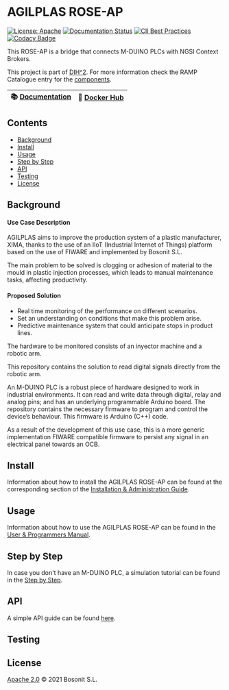 # AGILPLAS ROSE-AP

[![License: Apache](https://img.shields.io/github/license/ramp-eu/AGILPLAS.svg)](https://www.apache.org/licenses/LICENSE-2.0.html#redistribution)
[![Documentation Status](https://readthedocs.org/projects/agilplas/badge/?version=latest)](https://agilplas.readthedocs.io/en/latest)
[![CII Best Practices](https://bestpractices.coreinfrastructure.org/projects/4885/badge)](https://bestpractices.coreinfrastructure.org/projects/4885)
[![Codacy Badge](https://api.codacy.com/project/badge/Grade/9bb23f0af38e4a269f35bd910e7fbcec)](https://app.codacy.com/gh/ramp-eu/AGILPLAS?utm_source=github.com&utm_medium=referral&utm_content=ramp-eu/AGILPLAS&utm_campaign=Badge_Grade_Settings)


This ROSE-AP is a bridge that connects M-DUINO PLCs with NGSI Context Brokers.

This project is part of [DIH^2](http://www.dih-squared.eu/). For more information check the RAMP Catalogue entry for the
[components](https://github.com/xxx).

| :books: [Documentation](https://agilplas.readthedocs.io/en/latest) | :whale: [Docker Hub](https://hub.docker.com/r/jaclavijo/agilplas) |
| --------------------------------------------- | ------------------------------------------------------------- |


## Contents

-   [Background](#background)
-   [Install](#install)
-   [Usage](#usage)
-   [Step by Step](#step-by-step)
-   [API](#api)
-   [Testing](#testing)
-   [License](#license)

## Background

#### Use Case Description

AGILPLAS aims to improve the production system of a plastic manufacturer, XIMA, thanks to the use of an IIoT (Industrial Internet of Things) platform based on the use of FIWARE and implemented by Bosonit S.L.

The main problem to be solved is clogging or adhesion of material to the mould in plastic injection processes​, which leads to manual maintenance tasks, affecting productivity​.

#### Proposed Solution

- Real time monitoring of the performance on different scenarios​.
- Set an understanding on conditions that make this problem arise.
- Predictive maintenance system that could anticipate stops in product lines​.

The hardware to be monitored consists of an inyector machine and a robotic arm.

This repository contains the solution to read digital signals directly from the robotic arm.

An M-DUINO PLC is a robust piece of hardware designed to work in industrial environments. It can read and write data through digital, relay and analog pins; and has an underlying programmable Arduino board. The repository contains the necessary firmware to program and control the device’s behaviour. This firmware is Arduino (C++) code.

As a result of the development of this use case, this is a more generic implementation FIWARE compatible firmware to persist any signal in an electrical panel towards an OCB.

## Install

Information about how to install the AGILPLAS ROSE-AP can be found at the corresponding section of the [Installation & Administration Guide](installationguide.md).

## Usage

Information about how to use the AGILPLAS ROSE-AP can be found in the [User & Programmers Manual](usermanual.md).

## Step by Step

In case you don't have an M-DUINO PLC, a simulation tutorial can be found in the [Step by Step](stepbystep.md).

## API

A simple API guide can be found [here](api.md).

## Testing


## License

[Apache 2.0](/LICENSE) © 2021 Bosonit S.L.

